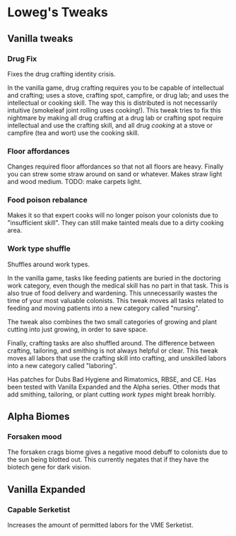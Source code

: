 # Loweg's Tweaks

## Vanilla tweaks
### Drug Fix
Fixes the drug crafting identity crisis.

In the vanilla game, drug crafting requires you to be capable of intellectual and crafting; uses a stove, crafting spot, campfire, or drug lab; and uses the intellectual or cooking skill. The way this is distributed is not necessarily intuitive (smokeleaf joint rolling uses cooking!). This tweak tries to fix this nightmare by making all drug crafting at a drug lab or crafting spot require intellectual and use the crafting skill, and all drug *cooking* at a stove or campfire (tea and wort) use the cooking skill.
### Floor affordances
Changes required floor affordances so that not all floors are heavy. Finally you can strew some straw around on sand or whatever. Makes straw light and wood medium. TODO: make carpets light.
### Food poison rebalance
Makes it so that expert cooks will no longer poison your colonists due to "insufficient skill". They can still make tainted meals due to a dirty cooking area.
### Work type shuffle
Shuffles around work types.

In the vanilla game, tasks like feeding patients are buried in the doctoring work category, even though the medical skill has no part in that task. This is also true of food delivery and wardening. This unnecessarily wastes the time of your most valuable colonists. This tweak moves all tasks related to feeding and moving patients into a new category called "nursing".

The tweak also combines the two small categories of growing and plant cutting into just growing, in order to save space.

Finally, crafting tasks are also shuffled around. The difference between crafting, tailoring, and smithing is not always helpful or clear. This tweak moves all labors that use the crafting skill into crafting, and unskilled labors into a new category called "laboring".

Has patches for Dubs Bad Hygiene and Rimatomics, RBSE, and CE. Has been tested with Vanilla Expanded and the Alpha series. Other mods that add smithing, tailoring, or plant cutting *work types* might break horribly.

## Alpha Biomes
### Forsaken mood
The forsaken crags biome gives a negative mood debuff to colonists due to the sun being blotted out. This currently negates that if they have the biotech gene for dark vision.

## Vanilla Expanded
### Capable Serketist
Increases the amount of permitted labors for the VME Serketist.